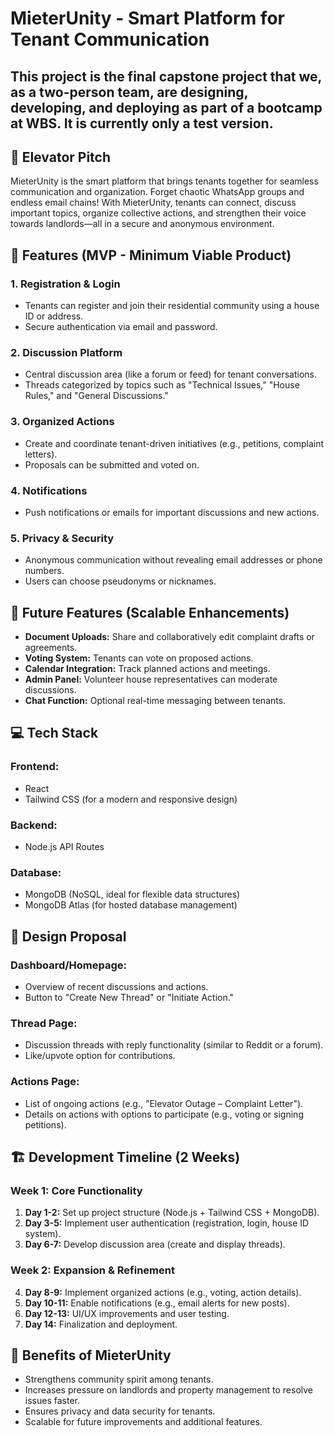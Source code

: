 # MieterUnity - Smart Platform for Tenant Communication

## This project is the final capstone project that we, as a two-person team, are designing, developing, and deploying as part of a bootcamp at WBS. It is currently only a test version.

## 🚀 Elevator Pitch

MieterUnity is the smart platform that brings tenants together for seamless communication and organization. Forget chaotic WhatsApp groups and endless email chains! With MieterUnity, tenants can connect, discuss important topics, organize collective actions, and strengthen their voice towards landlords—all in a secure and anonymous environment.

## 🌟 Features (MVP - Minimum Viable Product)

### 1. Registration & Login

- Tenants can register and join their residential community using a house ID or address.
- Secure authentication via email and password.

### 2. Discussion Platform

- Central discussion area (like a forum or feed) for tenant conversations.
- Threads categorized by topics such as "Technical Issues," "House Rules," and "General Discussions."

### 3. Organized Actions

- Create and coordinate tenant-driven initiatives (e.g., petitions, complaint letters).
- Proposals can be submitted and voted on.

### 4. Notifications

- Push notifications or emails for important discussions and new actions.

### 5. Privacy & Security

- Anonymous communication without revealing email addresses or phone numbers.
- Users can choose pseudonyms or nicknames.

## 📌 Future Features (Scalable Enhancements)

- **Document Uploads:** Share and collaboratively edit complaint drafts or agreements.
- **Voting System:** Tenants can vote on proposed actions.
- **Calendar Integration:** Track planned actions and meetings.
- **Admin Panel:** Volunteer house representatives can moderate discussions.
- **Chat Function:** Optional real-time messaging between tenants.

## 💻 Tech Stack

### **Frontend:**

- React
- Tailwind CSS (for a modern and responsive design)

### **Backend:**

- Node.js API Routes

### **Database:**

- MongoDB (NoSQL, ideal for flexible data structures)
- MongoDB Atlas (for hosted database management)

## 🎨 Design Proposal

### **Dashboard/Homepage:**

- Overview of recent discussions and actions.
- Button to "Create New Thread" or "Initiate Action."

### **Thread Page:**

- Discussion threads with reply functionality (similar to Reddit or a forum).
- Like/upvote option for contributions.

### **Actions Page:**

- List of ongoing actions (e.g., "Elevator Outage – Complaint Letter").
- Details on actions with options to participate (e.g., voting or signing petitions).

## 🏗️ Development Timeline (2 Weeks)

### **Week 1: Core Functionality**

1. **Day 1-2:** Set up project structure (Node.js + Tailwind CSS + MongoDB).
2. **Day 3-5:** Implement user authentication (registration, login, house ID system).
3. **Day 6-7:** Develop discussion area (create and display threads).

### **Week 2: Expansion & Refinement**

4. **Day 8-9:** Implement organized actions (e.g., voting, action details).
5. **Day 10-11:** Enable notifications (e.g., email alerts for new posts).
6. **Day 12-13:** UI/UX improvements and user testing.
7. **Day 14:** Finalization and deployment.

## 🎯 Benefits of MieterUnity

- Strengthens community spirit among tenants.
- Increases pressure on landlords and property management to resolve issues faster.
- Ensures privacy and data security for tenants.
- Scalable for future improvements and additional features.


